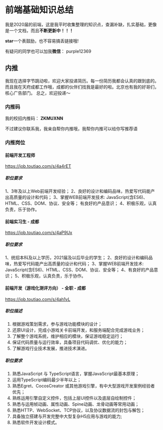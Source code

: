 # 前端基础知识总结

我是2020届的前端，这是我平时收集整理的知识点，查漏补缺，扎实基础，更像是一个文档，而且**不断更新中！！！**

**star**一个表鼓励，也不容易搞丢链接哦!

有疑问的同学也可以加我**微信**： purple12369

## 内推
我现在选择字节跳动啦，欢迎大家投递简历。每一份简历我都会认真的跟到底的。而且我在天府成都工作哦，成都的伙伴们找我是最好的啦。北京也有我的好哥们，核心广告部门。 总之，欢迎投递～

### 内推码
我的校招内推码： **ZKMUXNN**

不过建议你联系我，我亲自帮你内推哦，我帮你内推可以给你写推荐语

### 内推岗位
#### 前端开发工程师
https://job.toutiao.com/s/4a4rET
##### 职位要求
1、3年及以上Web前端开发经验；
2、良好的设计和编码品味，热爱写代码能产出高质量的设计和代码；
3、掌握WEB前端开发技术: JavaScript(含ES6)、HTML、CSS、DOM、协议、安全等；
有良好的产品意识；
4、积极乐观，认真负责，乐于协作。

#### 前端实习生 - 成都
https://job.toutiao.com/s/4aP9Ux
##### 职位要求
1、统招本科及以上学历，2021届及以后毕业的学生；
2、良好的设计和编码品味，热爱写代码能产出高质量的设计和代码；
3、掌握WEB前端开发技术: JavaScript(含ES6)、HTML、CSS、DOM、协议、安全等；
4、有良好的产品意识；
5、积极乐观，认真负责，乐于协作。

#### 前端开发（游戏化测评方向） - 全职 - 成都
https://job.toutiao.com/s/4ah1vL
##### 职位描述
1. 根据游戏策划需求，参与游戏功能模块的设计；
2. 还原UI设计，完成小游戏关卡前端开发，和服务端配合完成游戏业务；
3. 了解整个游戏系统，维护相应的模块，保证游戏稳定运行；
4. 保证代码质量与运行效率，具备项目代码调优、优化的能力；
5. 了解游戏行业技术发展，推进技术演进。
##### 职位要求
1. 熟悉JavaScript 与 TypeScript语言，掌握JavaScript最基本原理；
2. 运用TypeScript编码最少半年以上；
3. 熟悉Egret、CocosCreator 或其他游戏引擎，有中大型游戏开发案例经验者优先；
4. 熟练运用引擎自定义控件，包括上层UI控件以及底层自绘制控件；
5. 熟悉与运用帧动画、属性动画、Spine动画、龙骨动画等常用动画；
6. 熟悉HTTP、WebSocket、TCP协议，以及协议数据流的封包与解包；
7. 具备独立搭建与开发完整中大型复杂H5应用与游戏的能力;
8. 熟悉软件开发设计模式。
